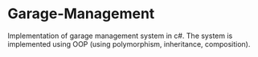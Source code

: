 # Garage-Management
Implementation of garage management system in c#.
The system is implemented using OOP (using polymorphism, inheritance, composition).
